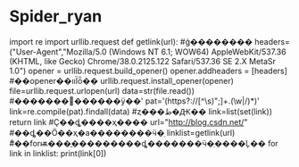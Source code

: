 # Spider_ryan


import re
import urllib.request
def getlink(url):
    #ģ��������
    headers=("User-Agent","Mozilla/5.0 (Windows NT 6.1; WOW64) AppleWebKit/537.36 (KHTML, like Gecko) Chrome/38.0.2125.122 Safari/537.36 SE 2.X MetaSr 1.0")
    opener = urllib.request.build_opener()
    opener.addheaders = [headers]
    #��opener��װΪȫ��
    urllib.request.install_opener(opener)
    file=urllib.request.urlopen(url)
    data=str(file.read())
    #�������󹹽������ӱ��ʽ
    pat='(https?://[^\s)";]+\.(\w|/)*)'
    link=re.compile(pat).findall(data)
    #ȥ���ظ�Ԫ��
    link=list(set(link))
    return link
#Ҫ��ȡ����ҳ����
url="http://blog.csdn.net/"
#��ȡ��Ӧ��ҳ�а��������ӵ�ַ
linklist=getlink(url)
#ͨ��forѭ���ֱ���������ȡ�������ӵ�ַ����Ļ��
for link in linklist:
    print(link[0])

